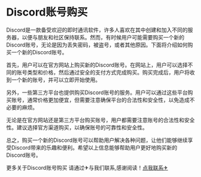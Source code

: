 # Discord账号购买

Discord是一款备受欢迎的即时通讯软件，许多人喜欢在其中创建和加入不同的服务器，以便与朋友和社区保持联系。然而，有时候用户可能需要购买一个新的Discord账号，无论是因为丢失密码，被盗号，或者其他原因。下面将介绍如何购买一个新的Discord账号。

首先，用户可以在官方网站上购买新的Discord账号。在网站上，用户可以选择不同的账号类型和价格，然后通过安全的支付方式完成购买。购买完成后，用户将收到一个新的账号，并可以立即开始使用。

另外，一些第三方平台也提供购买Discord账号的服务。用户可以通过这些平台购买账号，通常价格更加便宜，但需要注意确保平台的合法性和安全性，以免造成不必要的麻烦。

无论是在官方网站还是第三方平台购买账号，用户都需要注意账号的合法性和安全性。建议选择官方渠道购买，以确保账号的可靠性和安全性。

总之，购买一个新的Discord账号可以帮助用户解决各种问题，让他们能够继续享受Discord带来的乐趣和便利。希望以上信息能够帮助用户更好地购买新的Discord账号。

更多关于Discord账号购买 请通过✈与我们联系,感谢阅读！[点我联系✈](https://doc.G208.com)